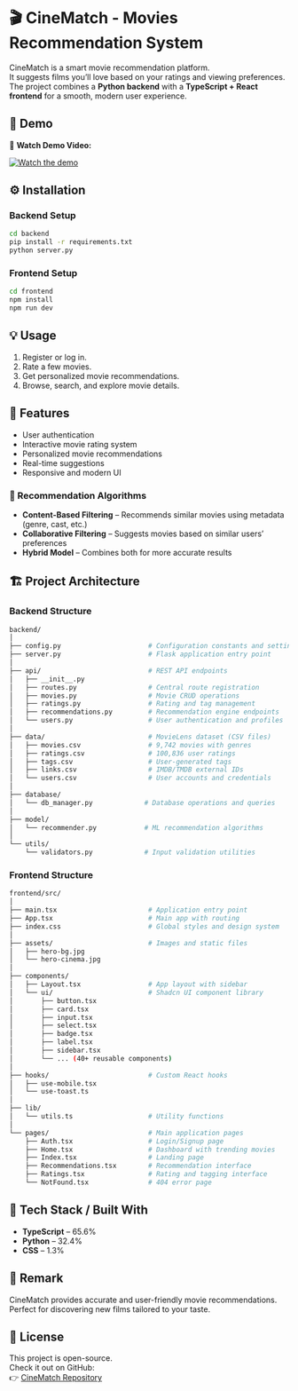# 🎬 CineMatch - Movies Recommendation System

CineMatch is a smart movie recommendation platform.  
It suggests films you’ll love based on your ratings and viewing preferences.  
The project combines a **Python backend** with a **TypeScript + React frontend** for a smooth, modern user experience.

## 🚀 Demo

🎥 **Watch Demo Video:**  


[![Watch the demo](https://img.youtube.com/vi/JA2f-gHS7jg/hqdefault.jpg)](https://www.youtube.com/watch?v=JA2f-gHS7jg)



## ⚙️ Installation

### Backend Setup
```bash
cd backend
pip install -r requirements.txt
python server.py
```

### Frontend Setup
```bash
cd frontend
npm install
npm run dev
```

## 💡 Usage

1. Register or log in.  
2. Rate a few movies.  
3. Get personalized movie recommendations.  
4. Browse, search, and explore movie details.


## 🌟 Features

- User authentication  
- Interactive movie rating system  
- Personalized movie recommendations  
- Real-time suggestions  
- Responsive and modern UI  

### 🧠 Recommendation Algorithms

- **Content-Based Filtering** – Recommends similar movies using metadata (genre, cast, etc.)  
- **Collaborative Filtering** – Suggests movies based on similar users’ preferences  
- **Hybrid Model** – Combines both for more accurate results  

## 🏗️ Project Architecture

### Backend Structure
```bash
backend/
│
├── config.py                      # Configuration constants and settings
├── server.py                      # Flask application entry point
│
├── api/                           # REST API endpoints
│   ├── __init__.py
│   ├── routes.py                  # Central route registration
│   ├── movies.py                  # Movie CRUD operations
│   ├── ratings.py                 # Rating and tag management
│   ├── recommendations.py         # Recommendation engine endpoints
│   └── users.py                   # User authentication and profiles
│
├── data/                          # MovieLens dataset (CSV files)
│   ├── movies.csv                 # 9,742 movies with genres
│   ├── ratings.csv                # 100,836 user ratings
│   ├── tags.csv                   # User-generated tags
│   ├── links.csv                  # IMDB/TMDB external IDs
│   └── users.csv                  # User accounts and credentials
│
├── database/
│   └── db_manager.py             # Database operations and queries
│
├── model/
│   └── recommender.py            # ML recommendation algorithms
│
└── utils/
    └── validators.py             # Input validation utilities
```

### Frontend Structure

```bash
frontend/src/
│
├── main.tsx                       # Application entry point
├── App.tsx                        # Main app with routing
├── index.css                      # Global styles and design system
│
├── assets/                        # Images and static files
│   ├── hero-bg.jpg
│   └── hero-cinema.jpg
│
├── components/
│   ├── Layout.tsx                 # App layout with sidebar
│   └── ui/                        # Shadcn UI component library
│       ├── button.tsx
│       ├── card.tsx
│       ├── input.tsx
│       ├── select.tsx
│       ├── badge.tsx
│       ├── label.tsx
│       ├── sidebar.tsx
│       └── ... (40+ reusable components)
│
├── hooks/                         # Custom React hooks
│   ├── use-mobile.tsx
│   └── use-toast.ts
│
├── lib/
│   └── utils.ts                   # Utility functions
│
└── pages/                         # Main application pages
    ├── Auth.tsx                   # Login/Signup page
    ├── Home.tsx                   # Dashboard with trending movies
    ├── Index.tsx                  # Landing page
    ├── Recommendations.tsx        # Recommendation interface
    ├── Ratings.tsx                # Rating and tagging interface
    └── NotFound.tsx               # 404 error page
```

## 🧰 Tech Stack / Built With

- **TypeScript** – 65.6%  
- **Python** – 32.4%  
- **CSS** – 1.3%

## 📝 Remark

CineMatch provides accurate and user-friendly movie recommendations.  
Perfect for discovering new films tailored to your taste. 

## 📜 License

This project is open-source.  
Check it out on GitHub:  
👉 [CineMatch Repository](https://github.com/Hallous-Yassine/CineMatch-Movies_Recommendation_System)

















